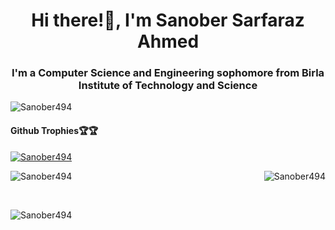
<h1 align="center">Hi there!👋, I'm Sanober Sarfaraz Ahmed</h1>
<h3 align="center">I'm a Computer Science and Engineering sophomore from Birla Institute of Technology and Science </h3>

<p align="left"> <img src="https://komarev.com/ghpvc/?username=Sanober494&label=Profile%20views&color=0e75b6&style=flat" alt="Sanober494" /> </p>
<h4 align="left">Github Trophies🏆🏆</h4>
<p align="left"> <a href="https://github.com/ryo-ma/github-profile-trophy"><img src="https://github-profile-trophy.vercel.app/?username=Sanober494&title=MultiLanguage,Joined2020,Repositories,Commits,Stars,PullRequest,Experience" alt="Sanober494" /></a> </p>

<p><img align="left" src="https://github-readme-stats.vercel.app/api/top-langs?username=Sanober494&show_icons=true&locale=en&layout=compact" alt="Sanober494" /></p>

<p>&nbsp;<img align="right" src="https://github-readme-stats.vercel.app/api?username=Sanober494&show_icons=true&locale=en" alt="Sanober494" /></p>
<br>

<p><img align="center" src="https://github-readme-streak-stats.herokuapp.com/?user=Sanober494&" alt="Sanober494" /></p>

